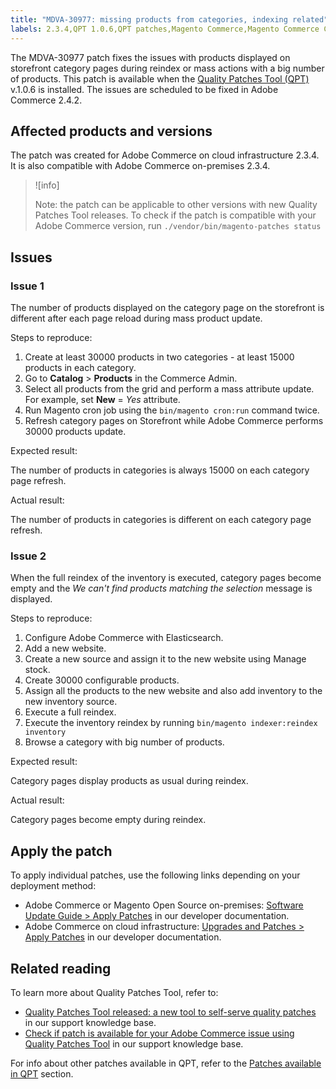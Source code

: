 ```yaml
---
title: "MDVA-30977: missing products from categories, indexing related"
labels: 2.3.4,QPT 1.0.6,QPT patches,Magento Commerce,Magento Commerce Cloud,category,products,support tools,cloud infrastructure,on-premises
---
```


The MDVA-30977 patch fixes the issues with products displayed on storefront category pages during reindex or mass actions with a big number of products. This patch is available when the [Quality Patches Tool (QPT)](https://support.magento.com/hc/en-us/articles/360047139492) v.1.0.6 is installed. The issues are scheduled to be fixed in Adobe Commerce 2.4.2.

## Affected products and versions

The patch was created for Adobe Commerce on cloud infrastructure 2.3.4. It is also compatible with Adobe Commerce on-premises 2.3.4.

>![info]
>
>Note: the patch can be applicable to other versions with new Quality Patches Tool releases. To check if the patch is compatible with your Adobe Commerce version, run `./vendor/bin/magento-patches status`

## Issues

### Issue 1

The number of products displayed on the category page on the storefront is different after each page reload during mass product update.

<span class="wysiwyg-underline">Steps to reproduce:</span>

1. Create at least 30000 products in two categories - at least 15000 products in each category.
1. Go to **Catalog** > **Products** in the Commerce Admin.
1. Select all products from the grid and perform a mass attribute update. For example, set **New** = *Yes* attribute.
1. Run Magento cron job using the `bin/magento cron:run` command twice.
1. Refresh category pages on Storefront while Adobe Commerce performs 30000 products update.

<span class="wysiwyg-underline">Expected result:</span>

The number of products in categories is always 15000 on each category page refresh.

<span class="wysiwyg-underline">Actual result:</span>

The number of products in categories is different on each category page refresh.

### Issue 2

When the full reindex of the inventory is executed, category pages become empty and the *We can't find products matching the selection* message is displayed.

<span class="wysiwyg-underline">Steps to reproduce:</span> 

1. Configure Adobe Commerce with Elasticsearch.
1. Add a new website.
1. Create a new source and assign it to the new website using Manage stock.
1. Create 30000 configurable products.
1. Assign all the products to the new website and also add inventory to the new inventory source.
1. Execute a full reindex.
1. Execute the inventory reindex by running `bin/magento indexer:reindex inventory`
1. Browse a category with big number of products.

<span class="wysiwyg-underline">Expected result:</span>

Category pages display products as usual during reindex.

<span class="wysiwyg-underline">Actual result:</span> 

Category pages become empty during reindex.

## Apply the patch

To apply individual patches, use the following links depending on your deployment method:

* Adobe Commerce or Magento Open Source on-premises: [Software Update Guide > Apply Patches](https://devdocs.magento.com/guides/v2.4/comp-mgr/patching/mqp.html) in our developer documentation.
* Adobe Commerce on cloud infrastructure: [Upgrades and Patches > Apply Patches](https://devdocs.magento.com/cloud/project/project-patch.html) in our developer documentation.

## Related reading

To learn more about Quality Patches Tool, refer to:

* [Quality Patches Tool released: a new tool to self-serve quality patches](https://support.magento.com/hc/en-us/articles/360047139492) in our support knowledge base.
* [Check if patch is available for your Adobe Commerce issue using Quality Patches Tool](https://support.magento.com/hc/en-us/articles/360047125252) in our support knowledge base.

For info about other patches available in QPT, refer to the [Patches available in QPT](https://support.magento.com/hc/en-us/sections/360010506631-Patches-available-in-MQP-tool-) section.
